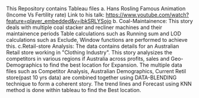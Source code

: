 This Repository contains Tableau files
  a. Hans Rosling Famous Animation (Income Vs Fertility rate)
    Link to his talk: https://www.youtube.com/watch?feature=player_embedded&v=jbkSRLYSojo
  b. Coal-Maintainence: This story deals with multiple coal stacker and recliner machines and their maintainence periods
    Table calculations such as Running sum and LOD calculations such as Exclude, Window functions are performed to achieve this.
 c.Retail-store Analysis: The data contains details for an Australian Retail store working in "Clothing Industry".
   This story analysizes the competitors in various regions if Australia across profits, sales and Geo-Demographics to find the best        location for Expansion.
   The multiple data files such as Competitor Analysis, Australian Demographics, Current Retil store(past 10 yrs data) are combined together using DATA-BLENDING technique to form a coherent story.
   The trend lines and Forecast using KNN method is done within tableau to find the Best location.
  
